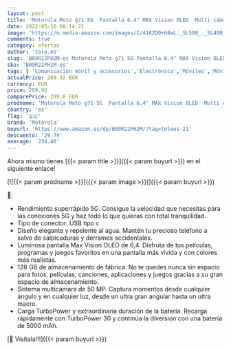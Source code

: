 ```yaml
---
layout: post
title: 'Motorola Moto g71 5G  Pantalla 6.4" MAX Vision OLED  Multi cámara 50 MP  Velocidad 5G  procesador Octa Core  batería 5000 mAH  Dual SIM  6/128GB  Android 11   Verde [Versión ES/PT]'
date: 2022-05-16 08:14:21
image: 'https://m.media-amazon.com/images/I/41KZDO+h8wL._SL500_._SL400_.jpg'
comments: true
category: ofertas
author: 'tole.es'
slug: 'B09R22PH2M-es Motorola Moto g71 5G Pantalla 6.4" MAX Vision OLED Multi...'
sku: 'B09R22PH2M-es'
tags: [ 'Comunicación móvil y accesorios','Electrónica','Móviles','Móviles y smartphones libres','android','motorola','🇪🇸', ]
actualPrice: 209.92 EUR
currency: EUR
price: 209.92
comparePrice: 299.0 EUR
prodname: 'Motorola Moto g71 5G  Pantalla 6.4" MAX Vision OLED  Multi cámara 50 MP  Velocidad 5G  procesador Octa Core  batería 5000 mAH  Dual SIM  6/128GB  Android 11   Verde [Versión ES/PT]'
country: 'es'
flag: '🇪🇸'
brand: 'Motorola'
buyurl: 'https://www.amazon.es/dp/B09R22PH2M/?tag=tolees-21'
descuento: '29.79'
average: '234.46'
---
```


Ahora mismo tienes [{{< param title >}}]({{< param buyurl >}}) en el siguiente enlace!

[![{{< param prodname >}}]({{< param image >}})]({{< param buyurl >}})

🔎:

- Rendimiento superrápido 5G. Consigue la velocidad que necesitas para las conexiones 5G y haz todo lo que quieras con total tranquilidad.
- Tipo de conector: USB tipo c
- Diseño elegante y repelente al agua. Mantén tu precioso teléfono a salvo de salpicaduras y derrames accidentales.
- Luminosa pantalla Max Vision OLED de 6,4. Disfruta de tus películas, programas y juegos favoritos en una pantalla más vívida y con colores más realistas.
- 128 GB de almacenamiento de fábrica. No te quedes nunca sin espacio para fotos, películas, canciones, aplicaciones y juegos gracias a su gran espacio de almacenamiento.
- Sistema multicámara de 50 MP. Captura momentos desde cualquier ángulo y en cualquier luz, desde un ultra gran angular hasta un ultra macro.
- Carga TurboPower y extraordinaria duración de la batería. Recarga rápidamente con TurboPower 30 y continúa la diversión con una batería de 5000 mAh.

[🛒 Visítala!!!]({{< param buyurl >}})
